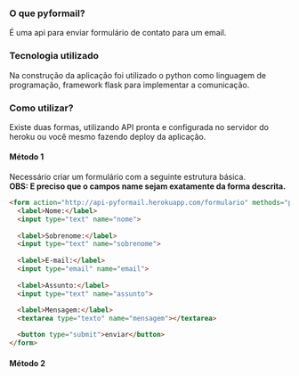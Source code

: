 ### O que pyformail?
É uma api para enviar formulário de contato para um email.

### Tecnologia utilizado
Na construção da aplicação foi utilizado o python como linguagem de programação,
framework flask para implementar a comunicação.

### Como utilizar?

Existe duas formas, utilizando API pronta e configurada no servidor do heroku ou você mesmo fazendo deploy da aplicação.

#### Método 1
Necessário criar um formulário com a seguinte estrutura básica.
<br>
**OBS: E preciso que o campos name sejam exatamente da forma descrita.**

```html
<form action="http://api-pyformail.herokuapp.com/formulario" methods="post">
  <label>Nome:</label>
  <input type="text" name="nome">
						
  <label>Sobrenome:</label>
  <input type="text" name="sobrenome">
						
  <label>E-mail:</label>
  <input type="email" name="email">
						
  <label>Assunto:</label>
  <input type="text" name="assunto">
						
  <label>Mensagem:</label>
  <textarea type="texto" name="mensagem"></textarea>

  <button type="submit">enviar</button>
</form>
```

#### Método 2

